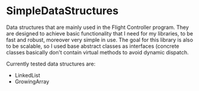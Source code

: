 # SimpleDataStructures
Data structures that are mainly used in the Flight Controller program.
They are designed to achieve basic functionality that I need for my libraries, to be fast and robust, moreover very simple in use.
The goal for this library is also to be scalable, so I used base abstract classes as interfaces (concrete classes basically don't contain virtual methods to avoid dynamic dispatch.

Currently tested data structures are:
* LinkedList
* GrowingArray
